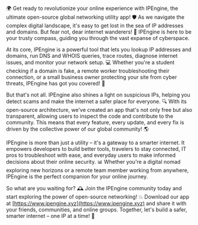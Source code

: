 🌍 Get ready to revolutionize your online experience with IPEngine, the ultimate open-source global networking utility app! 🛡️ As we navigate the complex digital landscape, it's easy to get lost in the sea of IP addresses and domains. But fear not, dear internet wanderers! 📡 IPEngine is here to be your trusty compass, guiding you through the vast expanse of cyberspace.

At its core, IPEngine is a powerful tool that lets you lookup IP addresses and domains, run DNS and WHOIS queries, trace routes, diagnose internet issues, and monitor your network setup. 💻 Whether you're a student checking if a domain is fake, a remote worker troubleshooting their connection, or a small business owner protecting your site from cyber threats, IPEngine has got you covered! 🚀

But that's not all. IPEngine also shines a light on suspicious IPs, helping you detect scams and make the internet a safer place for everyone. 🔍 With its open-source architecture, we've created an app that's not only free but also transparent, allowing users to inspect the code and contribute to the community. This means that every feature, every update, and every fix is driven by the collective power of our global community! 🌎

IPEngine is more than just a utility – it's a gateway to a smarter internet. It empowers developers to build better tools, travelers to stay connected, IT pros to troubleshoot with ease, and everyday users to make informed decisions about their online security. 📊 Whether you're a digital nomad exploring new horizons or a remote team member working from anywhere, IPEngine is the perfect companion for your online journey.

So what are you waiting for? 🕰️ Join the IPEngine community today and start exploring the power of open-source networking! 💥 Download our app at [https://www.ipengine.xyz](https://www.ipengine.xyz) and share it with your friends, communities, and online groups. Together, let's build a safer, smarter internet – one IP at a time! 🚀